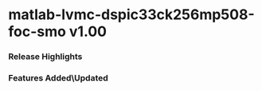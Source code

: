 # matlab-lvmc-dspic33ck256mp508-foc-smo v1.00
### Release Highlights



### Features Added\Updated



